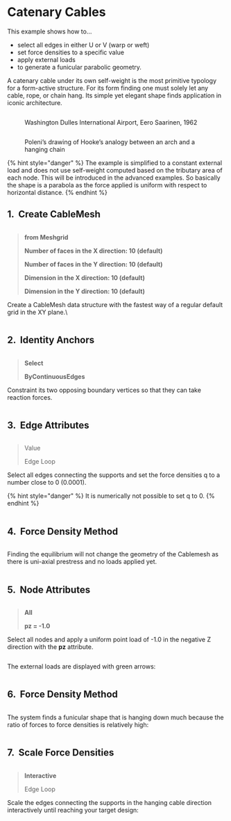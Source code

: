 # Catenary Cables

This example shows how to...

* select all edges in either U or V (warp or weft)
* set force densities to a specific value
* apply external loads
* to generate a funicular parabolic geometry.

A catenary cable under its own self-weight is the most primitive typology for a form-active structure. For its form finding one must solely let any cable, rope, or chain hang. Its simple yet elegant shape finds application in iconic architecture.

<figure><img src="../../../.gitbook/assets/Screenshot 2025-06-30 at 14.50.16.png" alt=""><figcaption><p>Washington Dulles International Airport, Eero Saarinen, 1962</p></figcaption></figure>

<figure><img src="../../../.gitbook/assets/Screenshot 2025-06-30 at 14.50.27.png" alt=""><figcaption><p>Poleni’s drawing of Hooke’s analogy between an arch and a hanging chain</p></figcaption></figure>

{% hint style="danger" %}
The example is simplified to a constant external load and does not use self-weight computed based on the tributary area of each node. This will be introduced in the advanced examples. So basically the shape is a parabola as the force applied is uniform with respect to horizontal distance.
{% endhint %}

## 1. <img src="../../../../resources/FF_toolbar_buttons/6_FF_pattern.svg" alt="" data-size="line"> Create CableMesh

<div align="left"><figure><img src="../../../../resources/FF_toolbar_buttons/6_FF_pattern.svg" alt=""><figcaption></figcaption></figure></div>

> **from Meshgrid**
>
> **Number of faces in the X direction: 10 (default)**
>
> **Number of faces in the Y direction: 10 (default)**
>
> **Dimension in the X direction: 10 (default)**
>
> **Dimension in the Y direction: 10 (default)**

Create a CableMesh data structure with the fastest way of a regular default grid in the XY plane.\


<figure><img src="../../../.gitbook/assets/Screenshot 2025-06-30 at 14.50.52.png" alt=""><figcaption></figcaption></figure>

## 2. <img src="../../../../resources/FF_toolbar_buttons/7_FF_anchors.svg" alt="" data-size="line"> Identity Anchors

<div align="left"><figure><img src="../../../../resources/FF_toolbar_buttons/7_FF_anchors.svg" alt=""><figcaption></figcaption></figure></div>

> **Select**&#x20;
>
> **ByContinuousEdges**

Constraint its two opposing boundary vertices so that they can take reaction forces.

<figure><img src="../../../.gitbook/assets/Screenshot 2025-06-30 at 14.51.07.png" alt=""><figcaption></figcaption></figure>

## 3. <img src="../../../../resources/FF_toolbar_buttons/12_FF_anchors_attr.svg" alt="" data-size="line"> Edge Attributes

<div align="left"><figure><img src="../../../../resources/FF_toolbar_buttons/13_FF_edges_q.svg" alt=""><figcaption></figcaption></figure></div>

> Value
>
> Edge Loop

Select all edges connecting the supports and set the force densities q to a number close to 0 (0.0001).&#x20;

{% hint style="danger" %}
It is numerically not possible to set q to 0.
{% endhint %}

<figure><img src="../../../.gitbook/assets/Screenshot 2025-06-30 at 14.51.30.png" alt=""><figcaption></figcaption></figure>

## 4. <img src="../../../../resources/FF_toolbar_buttons/8_FF_fd.svg" alt="" data-size="line"> Force Density Method

<div align="left"><figure><img src="../../../../resources/FF_toolbar_buttons/8_FF_fd.svg" alt=""><figcaption></figcaption></figure></div>

Finding the equilibrium will not change the geometry of the Cablemesh as there is uni-axial prestress and no loads applied yet.&#x20;

<figure><img src="../../../.gitbook/assets/Screenshot 2025-06-30 at 14.51.42.png" alt=""><figcaption></figcaption></figure>

## 5. <img src="../../../../resources/FF_toolbar_buttons/10_FF_anchors_modify.svg" alt="" data-size="line"> Node Attributes&#x20;

<div align="left"><figure><img src="../../../../resources/FF_toolbar_buttons/10_FF_anchors_modify.svg" alt=""><figcaption></figcaption></figure></div>

> **All**
>
> **pz = -1.0**

Select all nodes and apply a uniform point load of -1.0 in the negative Z direction with the **pz** attribute.

<figure><img src="../../../.gitbook/assets/Screenshot 2025-06-30 at 14.51.54.png" alt=""><figcaption></figcaption></figure>

The external loads are displayed with green arrows:

<figure><img src="../../../.gitbook/assets/Screenshot 2025-06-30 at 14.52.06.png" alt=""><figcaption></figcaption></figure>

## 6. <img src="../../../../resources/FF_toolbar_buttons/8_FF_fd.svg" alt="" data-size="line"> Force Density Method

<div align="left"><figure><img src="../../../../resources/FF_toolbar_buttons/8_FF_fd.svg" alt=""><figcaption></figcaption></figure></div>

The system finds a funicular shape that is hanging down much because the ratio of forces to force densities is relatively high:

<figure><img src="../../../.gitbook/assets/Screenshot 2025-06-30 at 14.52.20.png" alt=""><figcaption></figcaption></figure>

## 7. <img src="../../../../resources/FF_toolbar_buttons/13_FF_edges_q.svg" alt="" data-size="line"> Scale Force Densities

<div align="left"><figure><img src="../../../../resources/FF_toolbar_buttons/13_FF_edges_q.svg" alt=""><figcaption></figcaption></figure></div>

> &#x20;**Interactive**
>
> Edge Loop

Scale the edges connecting the supports in the hanging cable direction interactively until reaching your target design:

<figure><img src="../../../.gitbook/assets/Screenshot 2025-06-30 at 14.52.32.png" alt=""><figcaption></figcaption></figure>

<figure><img src="../../../.gitbook/assets/Screenshot 2025-06-30 at 14.52.43.png" alt=""><figcaption></figcaption></figure>
